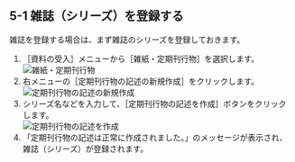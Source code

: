 5-1 雑誌（シリーズ）を登録する
------------------------------

雑誌を登録する場合は、まず雑誌のシリーズを登録しておきます。

1. ［資料の受入］メニューから［雑紙・定期刊行物］を選択します。  
   ![雑紙・定期刊行物](assets/images/image_operation_152.jpg)
2. 右メニューの［定期刊行物の記述の新規作成］をクリックします。  
   ![定期刊行物の記述の新規作成](assets/images/image_operation_154.jpg)
3. シリーズ名などを入力して、［定期刊行物の記述を作成］ボタンをクリックします。  
   ![定期刊行物の記述を作成](assets/images/image_operation_155.jpg)
4. 「定期刊行物の記述は正常に作成されました。」のメッセージが表示され、雑誌（シリーズ）が登録されます。

